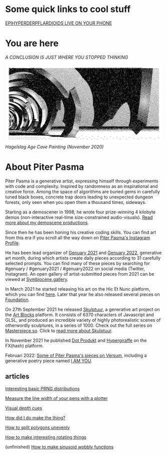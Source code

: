 # Some quick links to cool stuff

[EPIHYPERDERPFLARDIOIDS LIVE ON YOUR PHONE](epihyperderpflardioids)

# You are here
*A CONCLUSION IS JUST WHERE YOU STOPPED THINKING*

![Hagelslag Age Cave Painting (November 2020)](img/dingo1-2020-11-17-12-36-54-s.jpg)
*Hagelslag Age Cave Painting (November 2020)*

# About Piter Pasma

Piter Pasma is a generative artist, expressing himself through experiments with code and complexity. Inspired by randomness as an inspirational and creative force. Among the space of algorithms are buried gems in carefully tuned black boxes, concrete trap doors leading to unexpected dungeon forests, only seen when you open them a thousand times, sideways. 

Starting as a demoscener in 1998, he wrote four prize-winning 4 kilobyte demos (non-interactive real-time size-constrained audio-visuals). [Read more about my demoscene productions](demoscene).

Since then he has been honing his creative coding skills. You can find art from this era if you scroll all the way down on [Piter Pasma's Instagram Profile](https://www.instagram.com/piterpasma/).

He has been lead organizer of [Genuary 2021](https://genuary2021.github.io/) and [Genuary 2022](https://genuary.art), generative art month, during which artists create daily pieces according to 31 carefully selected prompts. You can find many of these pieces by searching for #genuary / #genuary2021 / #genuary2022 on social media (Twitter, Instagram). An open gallery of artist-submitted pieces from 2021 can be viewed at [Symbiocene.gallery](https://www.symbiocene.gallery/genuary2021).

In March 2021 he started releasing his art on the Hic Et Nunc platform, which you can find [here](https://objkt.com/profile/tz1Kw8cEFuNLj21e5b42NBn1ANW7hupmbDbo/created?fa2=KT1RJ6PbjHpwc3M5rw5s2Nbmefwbuwbdxton). Later that year he also released several pieces on [Foundation](https://foundation.app/@piterpasma?tab=created).

On 27th September 2021 he released [Skulptuur](skulptuur), a generative art project on the [Art Blocks](https://artblocks.io) platform. It consists of 6370 characters of Javascript and GLSL, and produced an incredible variety of highly photorealistic scenes of otherwordly sculptures, in a series of 1000. Check out the full series on [Masterpiece.so](https://masterpiece.so/artwork/302948-skulptuur). Click to [read more about Skulptuur](skulptuur).

In November 2021 he published [Dot Produkt](https://www.fxhash.xyz/generative/549) and [Hypergiraffe](https://www.fxhash.xyz/generative/1291) on the FX(hash) platform.

Februari 2022: [Some of Piter Pasma's pieces on Versum](https://versum.xyz/user/tz1Kw8cEFuNLj21e5b42NBn1ANW7hupmbDbo), including a generative poetry piece named [I AM YOU](https://versum.xyz/token/versum/11489).

## articles

[Interesting basic PRNG distributions](articles/probability)

[Measure the line width of your pens with a plotter](articles/line-test)

[Visual depth cues](articles/depth-cues)

[How did I do make the thing?](articles/oppy1)

[How to split polygons unevenly](articles/polysub)

[How to make interesting rotating things](articles/rotating)

(unfinished) [How to make sinusoid wobbly functions](articles/wobbly)

